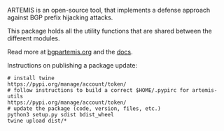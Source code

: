 ARTEMIS is an open-source tool, that implements a defense approach against BGP prefix hijacking attacks.

This package holds all the utility functions that are shared between the different modules.

Read more at [bgpartemis.org](http://bgpartemis.org/) and the [docs](https://bgpartemis.readthedocs.io/en/latest/).

Instructions on publishing a package update:

```
# install twine
https://pypi.org/manage/account/token/
# follow instructions to build a correct $HOME/.pypirc for artemis-utils
https://pypi.org/manage/account/token/
# update the package (code, version, files, etc.)
python3 setup.py sdist bdist_wheel
twine upload dist/*
```
